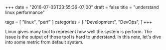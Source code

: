 +++
date = "2016-07-03T23:55:36-07:00"
draft = false
title = "understand linux performance"

tags = [ "linux", "perf" ]
categories = [
  "Development",
  "DevOps",
]
+++

Linux gives many tool to represent how well the system is perform. The
issue is the output of those tool is hard to understand. In this note,
let's dive into some metric from default system.
